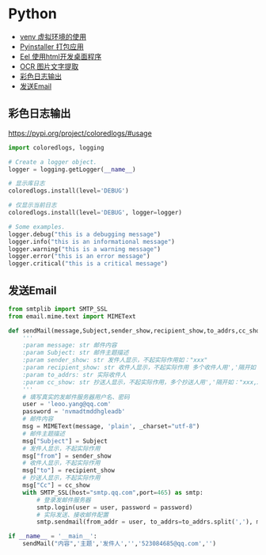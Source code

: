 # Python

- [venv 虚拟环境的使用](note/python/venv.md)
- [Pyinstaller 打包应用](note/python/pyinstaller.md)
- [Eel 使用html开发桌面程序](note/python/eel.md)
- [OCR 图片文字提取](https://github.com/JaidedAI/EasyOCR)
- [彩色日志输出](#彩色日志输出)
- [发送Email](#发送email)


## 彩色日志输出

<https://pypi.org/project/coloredlogs/#usage>

```py
import coloredlogs, logging

# Create a logger object.
logger = logging.getLogger(__name__)

# 显示库日志
coloredlogs.install(level='DEBUG')

# 仅显示当前日志 
coloredlogs.install(level='DEBUG', logger=logger)

# Some examples.
logger.debug("this is a debugging message")
logger.info("this is an informational message")
logger.warning("this is a warning message")
logger.error("this is an error message")
logger.critical("this is a critical message")

```

## 发送Email

```py
from smtplib import SMTP_SSL
from email.mime.text import MIMEText

def sendMail(message,Subject,sender_show,recipient_show,to_addrs,cc_show=''):
    '''
    :param message: str 邮件内容
    :param Subject: str 邮件主题描述
    :param sender_show: str 发件人显示，不起实际作用如："xxx"
    :param recipient_show: str 收件人显示，不起实际作用 多个收件人用','隔开如："xxx,xxxx"
    :param to_addrs: str 实际收件人
    :param cc_show: str 抄送人显示，不起实际作用，多个抄送人用','隔开如："xxx,xxxx"
    '''
    # 填写真实的发邮件服务器用户名、密码
    user = 'leoo.yang@qq.com'
    password = 'nvmadtmddhgleadb'
    # 邮件内容
    msg = MIMEText(message, 'plain', _charset="utf-8")
    # 邮件主题描述
    msg["Subject"] = Subject
    # 发件人显示，不起实际作用
    msg["from"] = sender_show
    # 收件人显示，不起实际作用
    msg["to"] = recipient_show
    # 抄送人显示，不起实际作用
    msg["Cc"] = cc_show
    with SMTP_SSL(host="smtp.qq.com",port=465) as smtp:
        # 登录发邮件服务器
        smtp.login(user = user, password = password)
        # 实际发送、接收邮件配置
        smtp.sendmail(from_addr = user, to_addrs=to_addrs.split(','), msg=msg.as_string())

if __name__ = '__main__':
    sendMail("内容",'主题','发件人','','523084685@qq.com','')
```